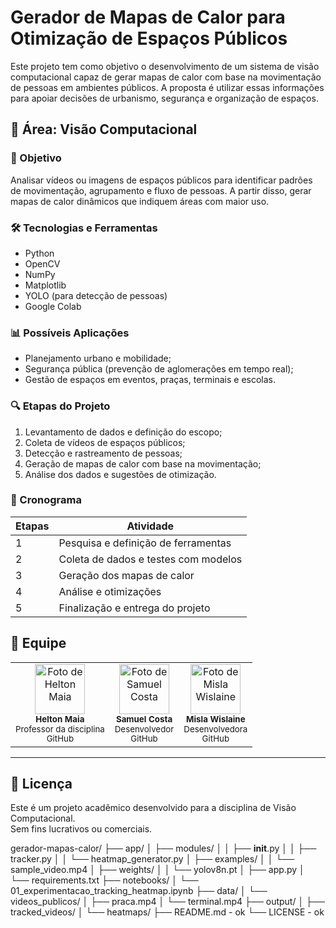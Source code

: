 # Gerador de Mapas de Calor para Otimização de Espaços Públicos

Este projeto tem como objetivo o desenvolvimento de um sistema de visão computacional capaz de gerar mapas de calor com base na movimentação de pessoas em ambientes públicos. A proposta é utilizar essas informações para apoiar decisões de urbanismo, segurança e organização de espaços.

## 🧠 Área: Visão Computacional

### 🎯 Objetivo

Analisar vídeos ou imagens de espaços públicos para identificar padrões de movimentação, agrupamento e fluxo de pessoas. A partir disso, gerar mapas de calor dinâmicos que indiquem áreas com maior uso.

### 🛠️ Tecnologias e Ferramentas

- Python
- OpenCV
- NumPy
- Matplotlib
- YOLO (para detecção de pessoas)
- Google Colab

### 📊 Possíveis Aplicações

- Planejamento urbano e mobilidade;
- Segurança pública (prevenção de aglomerações em tempo real);
- Gestão de espaços em eventos, praças, terminais e escolas.

### 🔍 Etapas do Projeto

1. Levantamento de dados e definição do escopo;
2. Coleta de vídeos de espaços públicos;
3. Detecção e rastreamento de pessoas;
4. Geração de mapas de calor com base na movimentação;
5. Análise dos dados e sugestões de otimização.

### 📅 Cronograma

| Etapas | Atividade                            |
| ------ | ------------------------------------ |
| 1    | Pesquisa e definição de ferramentas  |
| 2    | Coleta de dados e testes com modelos |
| 3    | Geração dos mapas de calor           |
| 4      | Análise e otimizações                |
| 5      | Finalização e entrega do projeto     |

## 👥 Equipe

<table>
  <tr>
    <td align="center">
        <img src="https://github.com/heltonmaia.png" width="80px;" alt="Foto de Helton Maia"/>
        <br/>
        <sub><b>Helton Maia</b></sub>
        <br/>
        <sub>Professor da disciplina</sub>
        <br/>
        <a href="https://github.com/heltonmaia">
        <sub>GitHub</sub>
        </a>
    </td>
    <td align="center">
        <img src="https://github.com/SamuelRCosta-Dev.png" width="80px;" alt="Foto de Samuel Costa"/>
        <br/>
        <sub><b>Samuel Costa</b></sub>
        <br/>
        <sub>Desenvolvedor</sub>
        <br/>
        <a href="https://github.com/SamuelRCosta-Dev">
        <sub>GitHub</sub>
        </a>
    </td>
    <td align="center">
      <img src="https://github.com/wwwmisla.png" width="80px;" alt="Foto de Misla Wislaine"/>
      <br/>
      <sub><b>Misla Wislaine</b></sub>
      <br/>
      <sub>Desenvolvedora</sub>
      <br/>
      <a href="https://github.com/wwwmisla">
      <sub>GitHub</sub>
      </a>
    </td>
  </tr>
</table>

---

## 📄 Licença

Este é um projeto acadêmico desenvolvido para a disciplina de Visão Computacional.  
Sem fins lucrativos ou comerciais.

gerador-mapas-calor/
├── app/
│ ├── modules/
│ │ ├── **init**.py
│ │ ├── tracker.py
│ │ └── heatmap_generator.py
│ ├── examples/
│ │ └── sample_video.mp4
│ ├── weights/
│ │ └── yolov8n.pt
│ ├── app.py
│ └── requirements.txt
├── notebooks/
│ └── 01_experimentacao_tracking_heatmap.ipynb
├── data/
│ └── videos_publicos/
│ ├── praca.mp4
│ └── terminal.mp4
├── output/
│ ├── tracked_videos/
│ └── heatmaps/
├── README.md - ok
└── LICENSE - ok
